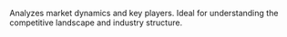 Analyzes market dynamics and key players. Ideal for understanding the competitive landscape and industry structure.